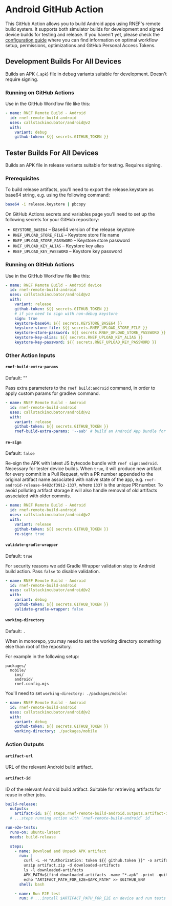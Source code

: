 # Android GitHub Action

This GitHub Action allows you to build Android apps using RNEF's remote build system. It supports both simulator builds for development and signed device builds for testing and release. If you haven't yet, please check the [configuration guide](./configuration.md) where you can find information on optimal workflow setup, permissions, optimizations and GitHub Personal Access Tokens.

## Development Builds For All Devices

Builds an APK (`.apk`) file in debug variants suitable for development. Doesn't require signing.

### Running on GitHub Actions

Use in the GitHub Workflow file like this:

```yaml
- name: RNEF Remote Build - Android
  id: rnef-remote-build-android
  uses: callstackincubator/android@v2
  with:
    variant: debug
    github-token: ${{ secrets.GITHUB_TOKEN }}
```

## Tester Builds For All Devices

Builds an APK file in release variants suitable for testing. Requires signing.

### Prerequisites

To build release artifacts, you'll need to export the release.keystore as base64 string, e.g. using the following command:

```bash
base64 -i release.keystore | pbcopy
```

On GitHub Actions secrets and variables page you'll need to set up the following secrets for your GitHub repository:

- `KEYSTORE_BASE64` – Base64 version of the release keystore
- `RNEF_UPLOAD_STORE_FILE` – Keystore store file name
- `RNEF_UPLOAD_STORE_PASSWORD` – Keystore store password
- `RNEF_UPLOAD_KEY_ALIAS` – Keystore key alias
- `RNEF_UPLOAD_KEY_PASSWORD` – Keystore key password

### Running on GitHub Actions

Use in the GitHub Workflow file like this:

```yaml
- name: RNEF Remote Build - Android device
  id: rnef-remote-build-android
  uses: callstackincubator/android@v2
  with:
    variant: release
    github-token: ${{ secrets.GITHUB_TOKEN }}
    # if you need to sign with non-debug keystore
    sign: true
    keystore-base64: ${{ secrets.KEYSTORE_BASE64 }}
    keystore-store-file: ${{ secrets.RNEF_UPLOAD_STORE_FILE }}
    keystore-store-password: ${{ secrets.RNEF_UPLOAD_STORE_PASSWORD }}
    keystore-key-alias: ${{ secrets.RNEF_UPLOAD_KEY_ALIAS }}
    keystore-key-password: ${{ secrets.RNEF_UPLOAD_KEY_PASSWORD }}
```

### Other Action Inputs

#### `rnef-build-extra-params`

Default: ""

Pass extra parameters to the `rnef build:android` command, in order to apply custom params for gradlew command.

```yaml
- name: RNEF Remote Build - Android
  id: rnef-remote-build-android
  uses: callstackincubator/android@v2
  with:
    variant: release
    github-token: ${{ secrets.GITHUB_TOKEN }}
    rnef-build-extra-params: '--aab' # build an Android App Bundle for the Play Store
```

#### `re-sign`

Default: `false`

Re-sign the APK with latest JS bytecode bundle with `rnef sign:android`. Necessary for tester device builds.
When `true`, it will produce new artifact for every commit in a Pull Request, with a PR number appended to the original artifact name associated with native state of the app, e.g. `rnef-android-release-9482df3912-1337`, where `1337` is the unique PR number.
To avoid polluting artifact storage it will also handle removal of old artifacts associated with older commits.

```yaml
- name: RNEF Remote Build - Android
  id: rnef-remote-build-android
  uses: callstackincubator/android@v2
  with:
    variant: release
    github-token: ${{ secrets.GITHUB_TOKEN }}
    re-sign: true
```

#### `validate-gradle-wrapper`

Default: `true`

For security reasons we add Gradle Wrapper validation step to Android build action. Pass `false` to disable validation.

```yaml
- name: RNEF Remote Build - Android
  id: rnef-remote-build-android
  uses: callstackincubator/android@v2
  with:
    variant: debug
    github-token: ${{ secrets.GITHUB_TOKEN }}
    validate-gradle-wrapper: false
```

#### `working-directory`

Default: `.`

When in monorepo, you may need to set the working directory something else than root of the repository.

For example in the following setup:

```
packages/
  mobile/
    ios/
    android/
    rnef.config.mjs
```

You'll need to set `working-directory: ./packages/mobile`:

```yaml
- name: RNEF Remote Build - Android
  id: rnef-remote-build-android
  uses: callstackincubator/android@v2
  with:
    variant: debug
    github-token: ${{ secrets.GITHUB_TOKEN }}
    working-directory: ./packages/mobile
```

### Action Outputs

#### `artifact-url`

URL of the relevant Android build artifact.

#### `artifact-id`

ID of the relevant Android build artifact. Suitable for retrieving artifacts for reuse in other jobs.

```yaml
build-release:
  outputs:
    artifact-id: ${{ steps.rnef-remote-build-android.outputs.artifact-id }}
  # ...steps running action with `rnef-remote-build-android` id

run-e2e-tests:
  runs-on: ubuntu-latest
  needs: build-release

  steps:
    - name: Download and Unpack APK artifact
      run: |
        curl -L -H "Authorization: token ${{ github.token }}" -o artifact.zip "https://api.github.com/repos/${{ github.repository }}/actions/artifacts/${{ needs.build-release.outputs.artifact-id }}/zip"
        unzip artifact.zip -d downloaded-artifacts
        ls -l downloaded-artifacts
        APK_PATH=$(find downloaded-artifacts -name "*.apk" -print -quit)
        echo "ARTIFACT_PATH_FOR_E2E=$APK_PATH" >> $GITHUB_ENV
      shell: bash

    - name: Run E2E test
      run: # ...install $ARTIFACT_PATH_FOR_E2E on device and run tests
```
